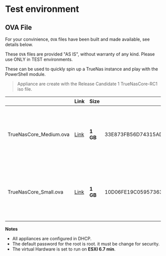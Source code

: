 # Test environment
## OVA File

For your convinience, `OVA` files have been built and made available, see details below.

These `OVA` files are provided "AS IS", without warranty of any kind. Please use ONLY in TEST environments.

These can be used to quickly spin up a TrueNas instance and play with the PowerShell module.

>Appliance are create with the Release Candidate 1 TrueNasCore-RC1 iso file.

||Link|Size|SHA256|Specs|
|---|---|---|---|---|
|TrueNasCore_Medium.ova     |[Link](https://www.dropbox.com/s/vk0xaen3jpmtwpz/TrueNasCore_Medium.ova?dl=0)         |**1 GB** |33E873FB56D74315ADC33ACA1F23BE2E28EF0D4C64F81FAEEE27845C6EA597CC|8GB Memory / 4vCpu <br>Disks: #1 OS 30GB #4 iSCSI 50GB|
|TrueNasCore_Small.ova     |[Link](https://www.dropbox.com/s/21qsdyazlduilzu/TrueNasCore_small.ova?dl=0)         |**1 GB**|10D06FE19C059573630473A0406F444DB7E80903D42CB560C6699FA80A1C8512|4GB Memory / 2vCpu <br>Disks: #1 OS 30GB #1 iSCSI 50GB|

**Notes**
* All appliances are configured in DHCP.
* The default password for the root is root. it must be change for security.
* The virtual Hardware is set to run on **ESXI 6.7 min**.